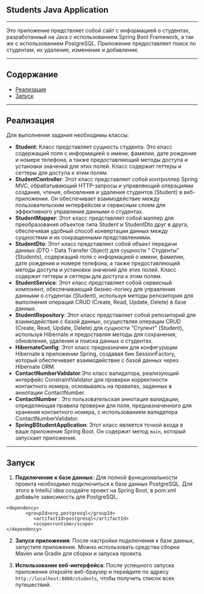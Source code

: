 ## Students Java Application

***
Это приложение предствляет собой сайт с информацией о студентах, разработанный на Java с использованием Spring Boot
Framework, а так же с использованием PostgreSQL. Приложение предоставляет поиск по студентам, их удаление, изменение и
добавление.
***

## Содержание

- [Реализация](#реализация)
- [Запуск](#запуск)

***

## Реализация

Для выполнения задания необходимы классы:

- **Student**: Класс представляет сущность студента. Это класс содержащий поля с информацией о имени, фамилии, дате
  рождения и номере телефона, а также
  предоставляющий методы доступа и установки значений для этих полей. Класс содержит
  геттеры и сеттеры для доступа к этим полям.
- **StudentController**: Этот класс представляет собой контроллер Spring MVC, обрабатывающий HTTP-запросы и управляющий
  операциями создания, чтения, обновления и удаления студентов (Student) в веб-приложении. Он обеспечивает
  взаимодействие между пользовательским интерфейсом и сервисным слоем для эффективного управления данными о
  студентах.
- **StudentMapper**: Этот класс представляет собой маппер для преобразования объектов типа Student и StudentDto друг в
  друга, обеспечивая удобный способ конвертации данных между сущностями и их сокращенными представлениями.
- **StudentDto**: Этот класс представляет собой объект передачи данных (DTO - Data Transfer Object) для сущности "
  Студенты" (Students), содержащий поля с информацией о имени, фамилии, дате рождения и номере телефона, а также
  предоставляющий методы доступа и установки значений для этих полей. Класс содержит
  геттеры и сеттеры для доступа к этим полям.
- **StudentService**: Этот класс представляет собой сервисный компонент, обеспечивающий бизнес-логику для управления
  данными о студентах (Student), используя методы репозитория для выполнения операций CRUD (Create, Read, Update,
  Delete) в базе данных.
- **StudentRepository**: Этот класс представляет собой репозиторий для взаимодействия с базой данных, осуществляя
  операции CRUD (Create, Read, Update, Delete) для сущности "Стулент" (Student), используя Hibernate и предоставляя
  методы для сохранения, обновления, удаления и поиска данных о студентах.
- **HibernateConfig**: Этот класс предназначен для конфигурации Hibernate в приложении Spring, создавая бин
  SessionFactory, который обеспечивает взаимодействие с базой данных через Hibernate ORM.
- **ContactNumberValidator**:Это класс валидатора, реализующий интерфейс ConstraintValidator для
  проверки корректности контактного номера, основываясь на правилах, заданных в аннотации ContactNumber.
- **ContactNumber** : Это пользовательская аннотация валидации, определяющая правила проверки для поля, предназначенного
  для хранения контактного номера, с использованием валидатора ContactNumberValidator.
- **SpringBStudentApplication**: Этот класс является точкой входа в ваше приложение Spring Boot. Он содержит
  метод `main`, который запускает приложение.

***

## Запуск

1. **Подключение к базе данных**: Для полной функциональности проекта необходимо подключиться к базе данных PostgreSQL.
   Для этого в IntelliJ idea создайте проект на Spring Boot, в pom.xml добавьте зависимость для PostgreSQL.

 ```   
<dependency>
        <groupId>org.postgresql</groupId>
           <artifactId>postgresql</artifactId>
           <scope>runtime</scope>
</dependency>  
 ```

2. **Запуск приложения**: После настройки подключения к базе данных, запустите приложение. Можно использовать средства
   сборки Maven или Gradle для сборки и запуска проекта.

3. **Использование веб-интерфейса**: После успешного запуска приложения откройте веб-браузер и перейдите по
   адресу `http://localhost:8080/students`, чтобы получить список всех путешествий.
